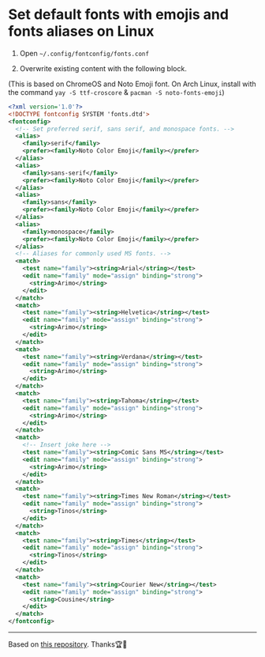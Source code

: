 # Set default fonts with emojis and fonts aliases on Linux

1. Open `~/.config/fontconfig/fonts.conf`

2. Overwrite existing content with the following block.

(This is based on ChromeOS and Noto Emoji font. On Arch Linux, install with the command `yay -S ttf-croscore` & `pacman -S noto-fonts-emoji`)

```xml
<?xml version='1.0'?>
<!DOCTYPE fontconfig SYSTEM 'fonts.dtd'>
<fontconfig>
  <!-- Set preferred serif, sans serif, and monospace fonts. -->
  <alias>
    <family>serif</family>
    <prefer><family>Noto Color Emoji</family></prefer>
  </alias>
  <alias>
    <family>sans-serif</family>
    <prefer><family>Noto Color Emoji</family></prefer>
  </alias>
  <alias>
    <family>sans</family>
    <prefer><family>Noto Color Emoji</family></prefer>
  </alias>
  <alias>
    <family>monospace</family>
    <prefer><family>Noto Color Emoji</family></prefer>
  </alias>
  <!-- Aliases for commonly used MS fonts. -->
  <match>
    <test name="family"><string>Arial</string></test>
    <edit name="family" mode="assign" binding="strong">
      <string>Arimo</string>
    </edit>
  </match>
  <match>
    <test name="family"><string>Helvetica</string></test>
    <edit name="family" mode="assign" binding="strong">
      <string>Arimo</string>
    </edit>
  </match>
  <match>
    <test name="family"><string>Verdana</string></test>
    <edit name="family" mode="assign" binding="strong">
      <string>Arimo</string>
    </edit>
  </match>
  <match>
    <test name="family"><string>Tahoma</string></test>
    <edit name="family" mode="assign" binding="strong">
      <string>Arimo</string>
    </edit>
  </match>
  <match>
    <!-- Insert joke here -->
    <test name="family"><string>Comic Sans MS</string></test>
    <edit name="family" mode="assign" binding="strong">
      <string>Arimo</string>
    </edit>
  </match>
  <match>
    <test name="family"><string>Times New Roman</string></test>
    <edit name="family" mode="assign" binding="strong">
      <string>Tinos</string>
    </edit>
  </match>
  <match>
    <test name="family"><string>Times</string></test>
    <edit name="family" mode="assign" binding="strong">
      <string>Tinos</string>
    </edit>
  </match>
  <match>
    <test name="family"><string>Courier New</string></test>
    <edit name="family" mode="assign" binding="strong">
      <string>Cousine</string>
    </edit>
  </match>
</fontconfig>

```

----
Based on [this repository](https://jichu4n.com/posts/how-to-set-default-fonts-and-font-aliases-on-linux/). Thanks🏆🙏